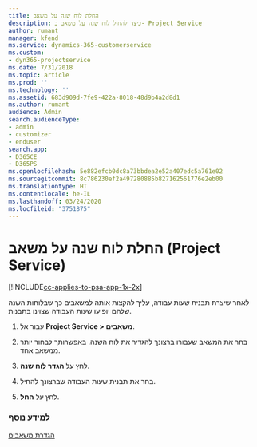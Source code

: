 ```yaml
---
title: החלת לוח שנה על משאב
description: כיצד להחיל לוח שנה על משאב ב- Project Service
author: rumant
manager: kfend
ms.service: dynamics-365-customerservice
ms.custom:
- dyn365-projectservice
ms.date: 7/31/2018
ms.topic: article
ms.prod: ''
ms.technology: ''
ms.assetid: 683d909d-7fe9-422a-8018-48d9b4a2d8d1
ms.author: rumant
audience: Admin
search.audienceType:
- admin
- customizer
- enduser
search.app:
- D365CE
- D365PS
ms.openlocfilehash: 5e882efcb0dc8a73bbdea2e52a407edc5a761e02
ms.sourcegitcommit: 8c786230ef2a497280885b827162561776e2eb00
ms.translationtype: HT
ms.contentlocale: he-IL
ms.lasthandoff: 03/24/2020
ms.locfileid: "3751875"
---
```

# <a name="apply-a-calendar-to-a-resource-project-service"></a>החלת לוח שנה על משאב (Project Service)

[!INCLUDE[cc-applies-to-psa-app-1x-2x](../includes/cc-applies-to-psa-app-1x-2x.md)]

לאחר שיצרת תבנית שעות עבודה, עליך להקצות אותה למשאבים כך שבלוחות השנה שלהם יופיעו שעות העבודה שצוינו בתבנית.  
  
1.  עבור אל **Project Service > משאבים**.  
  
2.  בחר את המשאב שעבורו ברצונך להגדיר את לוח השנה. באפשרותך לבחור יותר ממשאב אחד.  
  
3.  לחץ על **הגדר לוח שנה**.  
  
4.  בחר את תבנית שעות העבודה שברצונך להחיל.  
  
5.  לחץ על **החל**.  
  
### <a name="see-also"></a>למידע נוסף  
 [הגדרת משאבים](../project-service/set-up-resources.md)
